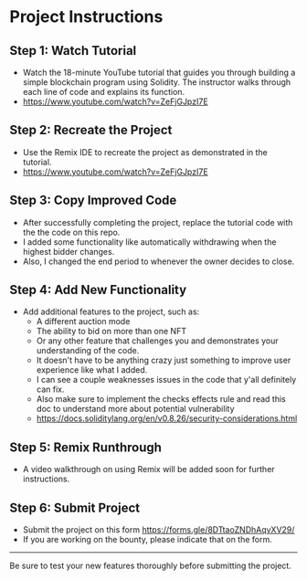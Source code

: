 # Project Instructions

## Step 1: Watch Tutorial
- Watch the 18-minute YouTube tutorial that guides you through building a simple blockchain program using Solidity. The instructor walks through each line of code and explains its function.
- https://www.youtube.com/watch?v=ZeFjGJpzI7E

## Step 2: Recreate the Project
- Use the Remix IDE to recreate the project as demonstrated in the tutorial.
- https://www.youtube.com/watch?v=ZeFjGJpzI7E

## Step 3: Copy Improved Code
- After successfully completing the project, replace the tutorial code with the the code on this repo.
- I added some functionality like automatically withdrawing when the highest bidder changes.
- Also, I changed the end period to whenever the owner decides to close. 

## Step 4: Add New Functionality
- Add additional features to the project, such as:
  - A different auction mode
  - The ability to bid on more than one NFT
  - Or any other feature that challenges you and demonstrates your understanding of the code.
  - It doesn't have to be anything crazy just something to improve user experience like what I added.
  - I can see a couple weaknesses issues in the code that y'all definitely can fix.
  - Also make sure to implement the checks effects rule and read this doc to understand more about potential vulnerability
  - https://docs.soliditylang.org/en/v0.8.26/security-considerations.html

## Step 5: Remix Runthrough
- A video walkthrough on using Remix will be added soon for further instructions.

## Step 6: Submit Project
- Submit the project on this form https://forms.gle/8DTtaoZNDhAqvXV29/
- If you are working on the bounty, please indicate that on the form.
---

Be sure to test your new features thoroughly before submitting the project.
